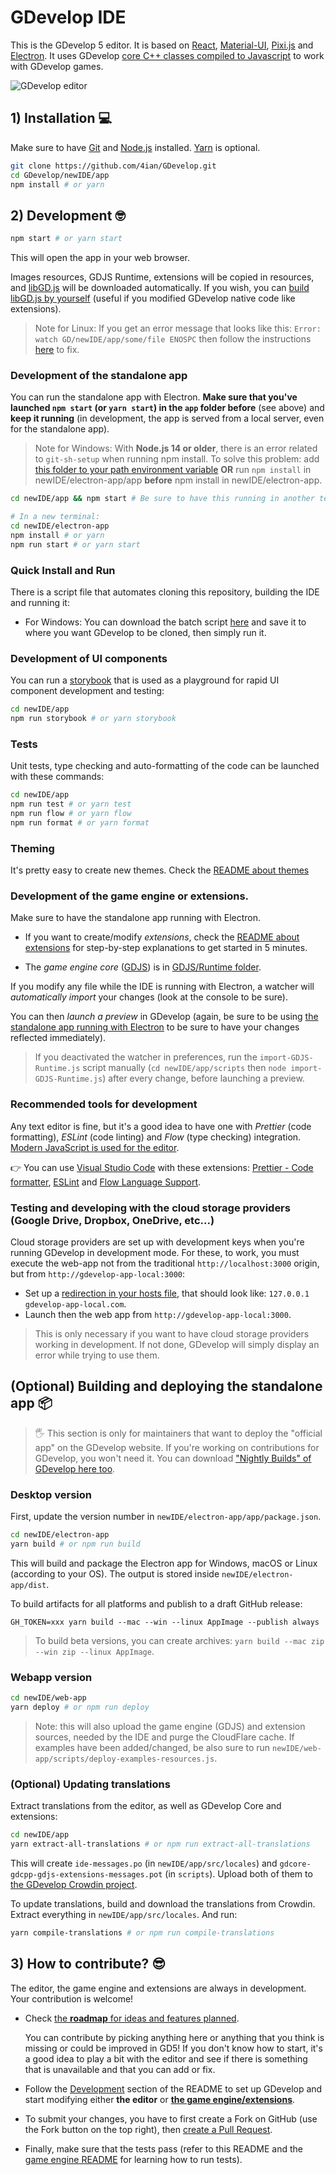 # GDevelop IDE

This is the GDevelop 5 editor. It is based on [React](https://facebook.github.io/react/), [Material-UI](http://www.material-ui.com), [Pixi.js](https://github.com/pixijs/pixi.js) and [Electron](https://electron.atom.io/).
It uses GDevelop [core C++ classes compiled to Javascript](https://github.com/4ian/GDevelop.js) to work with GDevelop games.

![GDevelop editor](https://raw.githubusercontent.com/4ian/GDevelop/master/newIDE/gd-ide-screenshot.png "GDevelop editor")

## 1) Installation 💻

Make sure to have [Git](https://git-scm.com/) and [Node.js](https://nodejs.org) installed. [Yarn](https://yarnpkg.com) is optional.

```bash
git clone https://github.com/4ian/GDevelop.git
cd GDevelop/newIDE/app
npm install # or yarn
```

## 2) Development 🤓

```bash
npm start # or yarn start
```

This will open the app in your web browser.

Images resources, GDJS Runtime, extensions will be copied in resources, and [libGD.js](https://github.com/4ian/GDevelop.js) will be downloaded automatically. If you wish, you can
[build libGD.js by yourself](https://github.com/4ian/GDevelop.js) (useful if you modified GDevelop native code like extensions).

> Note for Linux: If you get an error message that looks like this:
> `Error: watch GD/newIDE/app/some/file ENOSPC` then follow the instructions [here](https://stackoverflow.com/questions/22475849/node-js-error-enospc) to fix.

### Development of the standalone app

You can run the standalone app with Electron. **Make sure that you've launched `npm start` (or `yarn start`) in the `app` folder before** (see above) and **keep it running** (in development, the app is served from a local server, even for the standalone app).

> Note for Windows: With **Node.js 14 or older**, there is an error related to `git-sh-setup` when running npm install.
> To solve this problem: add [this folder to your path environment variable](https://stackoverflow.com/questions/49256190/how-to-fix-git-sh-setup-file-not-found-in-windows) **OR** run `npm install` in newIDE/electron-app/app **before** npm install in newIDE/electron-app.

```bash
cd newIDE/app && npm start # Be sure to have this running in another terminal, before the rest!

# In a new terminal:
cd newIDE/electron-app
npm install # or yarn
npm run start # or yarn start
```

### Quick Install and Run

There is a script file that automates cloning this repository, building the IDE and running it:

-   For Windows: You can download the batch script [here](https://raw.githubusercontent.com/4ian/GDevelop/master/scripts/gitCloneAndBuildGD.bat) and save it to where you want GDevelop to be cloned, then simply run it.

### Development of UI components

You can run a [storybook](https://github.com/storybooks/storybook) that is used as a playground for rapid UI component development and testing:

```bash
cd newIDE/app
npm run storybook # or yarn storybook
```

### Tests

Unit tests, type checking and auto-formatting of the code can be launched with these commands:

```bash
cd newIDE/app
npm run test # or yarn test
npm run flow # or yarn flow
npm run format # or yarn format
```

### Theming

It's pretty easy to create new themes. Check the [README about themes](./README-themes.md)

### Development of the game engine or extensions.

Make sure to have the standalone app running with Electron.

-   If you want to create/modify _extensions_, check the [README about extensions](./README-extensions.md) for step-by-step explanations to get started in 5 minutes.

-   The _game engine core_ ([GDJS](https://github.com/4ian/GDevelop/tree/master/GDJS)) is in [GDJS/Runtime folder](https://github.com/4ian/GDevelop/tree/master/GDJS/Runtime).

If you modify any file while the IDE is running with Electron, a watcher will _automatically import_ your changes (look at the console to be sure).

You can then _launch a preview_ in GDevelop (again, be sure to be using [the standalone app running with Electron](https://github.com/4ian/GDevelop/blob/master/newIDE/README.md#development-of-the-standalone-app) to be sure to have your changes reflected immediately).

> If you deactivated the watcher in preferences, run the `import-GDJS-Runtime.js` script manually (`cd newIDE/app/scripts` then `node import-GDJS-Runtime.js`) after every change, before launching a preview.

### Recommended tools for development

Any text editor is fine, but it's a good idea to have one with _Prettier_ (code formatting), _ESLint_ (code linting) and _Flow_ (type checking) integration. [Modern JavaScript is used for the editor](https://github.com/4ian/GDevelop/blob/master/newIDE/docs/Supported-JavaScript-features-and-coding-style.md).

👉 You can use [Visual Studio Code](https://code.visualstudio.com) with these extensions: [Prettier - Code formatter](https://marketplace.visualstudio.com/items?itemName=esbenp.prettier-vscode), [ESLint](https://marketplace.visualstudio.com/items?itemName=dbaeumer.vscode-eslint) and [Flow Language Support](https://github.com/flowtype/flow-for-vscode).

### Testing and developing with the cloud storage providers (Google Drive, Dropbox, OneDrive, etc...)

Cloud storage providers are set up with development keys when you're running GDevelop in development mode. For these, to work, you must execute the web-app not from the traditional `http://localhost:3000` origin, but from `http://gdevelop-app-local:3000`:

-   Set up a [redirection in your hosts file](https://www.howtogeek.com/howto/27350/beginner-geek-how-to-edit-your-hosts-file/), that should look like: `127.0.0.1 gdevelop-app-local.com`.
-   Launch then the web app from `http://gdevelop-app-local:3000`.

> This is only necessary if you want to have cloud storage providers working in development. If not done, GDevelop will simply display an error while trying to use them.

## (Optional) Building and deploying the standalone app 📦

> 🖐 This section is only for maintainers that want to deploy the "official app" on the GDevelop website. If you're working on contributions for GDevelop, you won't need it. You can download ["Nightly Builds" of GDevelop here too](./docs/Nightly-Builds-and-continuous-deployment.md).

### Desktop version

First, update the version number in `newIDE/electron-app/app/package.json`.

```bash
cd newIDE/electron-app
yarn build # or npm run build
```

This will build and package the Electron app for Windows, macOS or Linux (according to your OS). The output is stored inside `newIDE/electron-app/dist`.

To build artifacts for all platforms and publish to a draft GitHub release:

```
GH_TOKEN=xxx yarn build --mac --win --linux AppImage --publish always
```

> To build beta versions, you can create archives: `yarn build --mac zip --win zip --linux AppImage`.

### Webapp version

```bash
cd newIDE/web-app
yarn deploy # or npm run deploy
```

> Note: this will also upload the game engine (GDJS) and extension sources, needed by the IDE and purge the CloudFlare cache. If examples have been added/changed, be also sure to run `newIDE/web-app/scripts/deploy-examples-resources.js`.

### (Optional) Updating translations

Extract translations from the editor, as well as GDevelop Core and extensions:

```bash
cd newIDE/app
yarn extract-all-translations # or npm run extract-all-translations
```

This will create `ide-messages.po` (in `newIDE/app/src/locales`) and `gdcore-gdcpp-gdjs-extensions-messages.pot` (in `scripts`). Upload both of them to [the GDevelop Crowdin project](https://crowdin.com/project/gdevelop).

To update translations, build and download the translations from Crowdin. Extract everything in `newIDE/app/src/locales`. And run:

```bash
yarn compile-translations # or npm run compile-translations
```

## 3) How to contribute? 😎

The editor, the game engine and extensions are always in development. Your contribution is welcome!

-   Check [the **roadmap** for ideas and features planned](https://trello.com/b/qf0lM7k8/gdevelop-roadmap).

    You can contribute by picking anything here or anything that you think is missing or could be improved in GD5! If you don't know how to start, it's a good idea to play a bit with the editor and see if there is something that is unavailable and that you can add or fix.

-   Follow the [Development](https://github.com/4ian/GDevelop/tree/master/newIDE#development) section of the README to set up GDevelop and start modifying either **the editor** or **[the game engine/extensions](https://github.com/4ian/GDevelop/tree/master/newIDE#development-of-the-game-engine-or-extensions)**.

-   To submit your changes, you have to first create a Fork on GitHub (use the Fork button on the top right), then [create a Pull Request](https://help.github.com/articles/creating-a-pull-request-from-a-fork/).

-   Finally, make sure that the tests pass (refer to this README and the [game engine README](https://github.com/4ian/GDevelop/tree/master/GDJS) for learning how to run tests).
